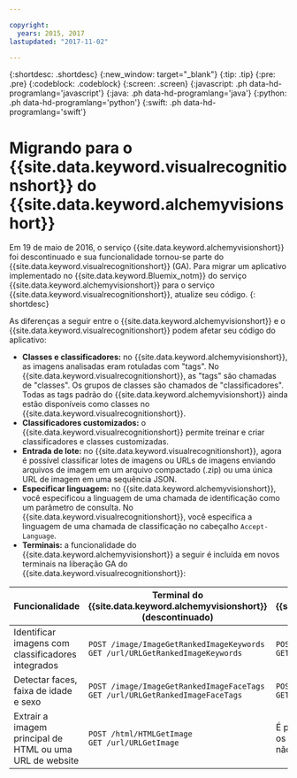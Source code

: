 ```yaml
---

copyright:
  years: 2015, 2017
lastupdated: "2017-11-02"

---
```


{:shortdesc: .shortdesc}
{:new_window: target="_blank"}
{:tip: .tip}
{:pre: .pre}
{:codeblock: .codeblock}
{:screen: .screen}
{:javascript: .ph data-hd-programlang='javascript'}
{:java: .ph data-hd-programlang='java'}
{:python: .ph data-hd-programlang='python'}
{:swift: .ph data-hd-programlang='swift'}

# Migrando para o {{site.data.keyword.visualrecognitionshort}} do {{site.data.keyword.alchemyvisionshort}}

Em 19 de maio de 2016, o serviço {{site.data.keyword.alchemyvisionshort}} foi descontinuado e sua funcionalidade tornou-se parte do {{site.data.keyword.visualrecognitionshort}} (GA). Para migrar um aplicativo implementado no {{site.data.keyword.Bluemix_notm}} do serviço {{site.data.keyword.alchemyvisionshort}} para o serviço {{site.data.keyword.visualrecognitionshort}}, atualize seu código.
{: shortdesc}

As diferenças a seguir entre o {{site.data.keyword.alchemyvisionshort}} e o {{site.data.keyword.visualrecognitionshort}} podem afetar seu código do aplicativo:

- **Classes e classificadores:** no {{site.data.keyword.alchemyvisionshort}}, as imagens analisadas eram rotuladas com "tags". No {{site.data.keyword.visualrecognitionshort}}, as "tags" são chamadas de "classes". Os grupos de classes são chamados de "classificadores". Todas as tags padrão do {{site.data.keyword.alchemyvisionshort}} ainda estão disponíveis como classes no {{site.data.keyword.visualrecognitionshort}}.
- **Classificadores customizados:** o {{site.data.keyword.visualrecognitionshort}} permite treinar e criar classificadores e classes customizadas.
- **Entrada de lote:** no {{site.data.keyword.visualrecognitionshort}}, agora é possível classificar lotes de imagens ou URLs de imagens enviando arquivos de imagem em um arquivo compactado (.zip) ou uma única URL de imagem em uma sequência JSON.
- **Especificar linguagem:** no {{site.data.keyword.alchemyvisionshort}}, você especificou a linguagem de uma chamada de identificação como um parâmetro de consulta. No {{site.data.keyword.visualrecognitionshort}}, você especifica a linguagem de uma chamada de classificação no cabeçalho `Accept-Language`.
- **Terminais:** a funcionalidade do {{site.data.keyword.alchemyvisionshort}} a seguir é incluída em novos terminais na liberação GA do {{site.data.keyword.visualrecognitionshort}}:

| Funcionalidade | Terminal do {{site.data.keyword.alchemyvisionshort}} (descontinuado) | Terminal do {{site.data.keyword.visualrecognitionshort}} (GA) |
|---------------|--------------------|----------------|
| Identificar imagens com classificadores integrados | `POST /image/ImageGetRankedImageKeywords`<br/>`GET /url/URLGetRankedImageKeywords` | `POST /v3/classify`<br/>`GET /v3/classify` |
| Detectar faces, faixa de idade e sexo | `POST /image/ImageGetRankedImageFaceTags`<br/>`GET /url/URLGetRankedImageFaceTags` | `POST /v3/detect_faces`<br/>`GET /v3/detect_faces` |
| Extrair a imagem principal de HTML ou uma URL de website | `POST /html/HTMLGetImage`<br/>`GET /url/URLGetImage` | É possível fornecer uma imagem de URL para os métodos `/v3/classify` e `/v3/detect_faces`, não por meio de um terminal independente. |
